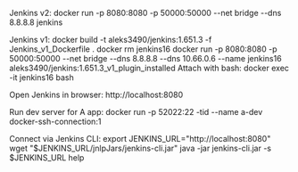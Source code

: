 Jenkins v2:
docker run -p 8080:8080 -p 50000:50000 --net bridge --dns 8.8.8.8  jenkins

Jenkins v1:
docker build -t aleks3490/jenkins:1.651.3 -f Jenkins_v1_Dockerfile .
docker rm jenkins16
docker run -p 8080:8080 -p 50000:50000 --net bridge --dns 8.8.8.8 --dns 10.66.0.6 --name jenkins16 aleks3490/jenkins:1.651.3_v1_plugin_installed
Attach with bash: docker exec -it jenkins16 bash

Open Jenkins in browser:
http://localhost:8080


Run dev server for A app:
docker run -p 52022:22 -tid --name a-dev docker-ssh-connection:1

Connect via Jenkins CLI:
export JENKINS_URL="http://localhost:8080"
wget "$JENKINS_URL/jnlpJars/jenkins-cli.jar"
java -jar jenkins-cli.jar -s $JENKINS_URL help